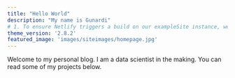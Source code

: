 ```yaml
---
title: "Hello World"
description: "My name is Gunardi"
# 1. To ensure Netlify triggers a build on our exampleSite instance, we need to change a file in the exampleSite directory.
theme_version: '2.8.2'
featured_image: 'images/siteimages/homepage.jpg'
---
```

Welcome to my personal blog. I am a data scientist in the making. You can read some of my projects below.
